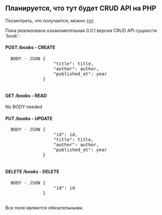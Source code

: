 ## Планируется, что тут будет CRUD API на PHP

Посмотреть, что получается, можно [тут](http://php-crud-api.alwaysdata.net/).

Пока реализована ознакомительная 0.0.1 версия CRUD API сущности 'book':

#### POST /books - CREATE

  <pre>
  BODY - JSON {
                  "title": title,
                  "author": author,
                  "published_at": year
              }
  </pre>

#### GET /books - READ

  No BODY needed

#### PUT /books - UPDATE

  <pre>
  BODY - JSON {
                  "id": id,
                  "title": title,
                  "author": author,
                  "published_at": year
              }
  </pre>

#### DELETE /books - DELETE

  <pre>
  BODY - JSON {
                  "id": id
              }
  </pre>

Все поля являются обязательными.
